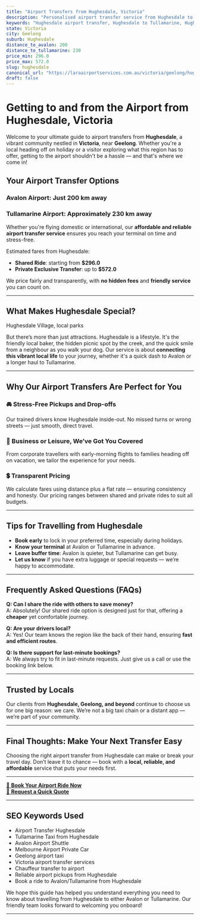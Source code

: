 ```yaml
---
title: "Airport Transfers from Hughesdale, Victoria"
description: "Personalised airport transfer service from Hughesdale to Avalon and Tullamarine airports. Enjoy a smooth, affordable ride with us!"
keywords: "Hughesdale airport transfer, Hughesdale to Tullamarine, Hughesdale to Avalon, airport taxi Hughesdale, private airport transfer Hughesdale, shared ride Hughesdale, Hughesdale transfers, airport shuttle Hughesdale, book Hughesdale airport taxi, affordable Hughesdale airport transfer, Hughesdale airport transfer service, airport transfer Geelong, airport transfer Melbourne, Melbourne airport taxi, airport transfers Victoria, Tullamarine airport shuttle, Avalon airport transfers, Melbourne private transfer, airport transport services Melbourne"
state: Victoria
city: Geelong
suburb: Hughesdale
distance_to_avalon: 200
distance_to_tullamarine: 230
price_min: 296.0
price_max: 572.0
slug: hughesdale
canonical_url: "https://laraairportservices.com.au/victoria/geelong/hughesdale/"
draft: false
---
```


# Getting to and from the Airport from Hughesdale, Victoria

Welcome to your ultimate guide to airport transfers from **Hughesdale**, a vibrant community nestled in **Victoria**, near **Geelong**. Whether you're a local heading off on holiday or a visitor exploring what this region has to offer, getting to the airport shouldn't be a hassle — and that's where we come in!

## Your Airport Transfer Options

### Avalon Airport: Just 200 km away  
### Tullamarine Airport: Approximately 230 km away

Whether you're flying domestic or international, our **affordable and reliable airport transfer service** ensures you reach your terminal on time and stress-free.

Estimated fares from Hughesdale:
- **Shared Ride**: starting from **$296.0**
- **Private Exclusive Transfer**: up to **$572.0**

We price fairly and transparently, with **no hidden fees** and **friendly service** you can count on.

---

## What Makes Hughesdale Special?

Hughesdale Village, local parks

But there’s more than just attractions. Hughesdale is a lifestyle. It's the friendly local baker, the hidden picnic spot by the creek, and the quick smile from a neighbour as you walk your dog. Our service is about **connecting this vibrant local life** to your journey, whether it's a quick dash to Avalon or a longer haul to Tullamarine.

---

## Why Our Airport Transfers Are Perfect for You

### 🚘 Stress-Free Pickups and Drop-offs
Our trained drivers know Hughesdale inside-out. No missed turns or wrong streets — just smooth, direct travel.

### 💼 Business or Leisure, We’ve Got You Covered
From corporate travellers with early-morning flights to families heading off on vacation, we tailor the experience for your needs.

### 💲 Transparent Pricing
We calculate fares using distance plus a flat rate — ensuring consistency and honesty. Our pricing ranges between shared and private rides to suit all budgets.

---

## Tips for Travelling from Hughesdale

- **Book early** to lock in your preferred time, especially during holidays.
- **Know your terminal** at Avalon or Tullamarine in advance.
- **Leave buffer time**: Avalon is quieter, but Tullamarine can get busy.
- **Let us know** if you have extra luggage or special requests — we’re happy to accommodate.

---

## Frequently Asked Questions (FAQs)

**Q: Can I share the ride with others to save money?**  
A: Absolutely! Our shared ride option is designed just for that, offering a **cheaper** yet comfortable journey.

**Q: Are your drivers local?**  
A: Yes! Our team knows the region like the back of their hand, ensuring **fast and efficient routes**.

**Q: Is there support for last-minute bookings?**  
A: We always try to fit in last-minute requests. Just give us a call or use the booking link below.

---

## Trusted by Locals

Our clients from **Hughesdale, Geelong, and beyond** continue to choose us for one big reason: we care. We’re not a big taxi chain or a distant app — we’re part of your community.

---

## Final Thoughts: Make Your Next Transfer Easy

Choosing the right airport transfer from Hughesdale can make or break your travel day. Don’t leave it to chance — book with a **local, reliable, and affordable** service that puts your needs first.

---

[📅 **Book Your Airport Ride Now**](https://laraairportservices.square.site/s/appointments)  
[📧 **Request a Quick Quote**](https://laraairportservices.square.site/contact-us)

---

## SEO Keywords Used
- Airport Transfer Hughesdale
- Tullamarine Taxi from Hughesdale
- Avalon Airport Shuttle
- Melbourne Airport Private Car
- Geelong airport taxi
- Victoria airport transfer services
- Chauffeur transfer to airport
- Reliable airport pickups from Hughesdale
- Book a ride to Avalon/Tullamarine from Hughesdale

We hope this guide has helped you understand everything you need to know about travelling from Hughesdale to either Avalon or Tullamarine. Our friendly team looks forward to welcoming you onboard!

---
